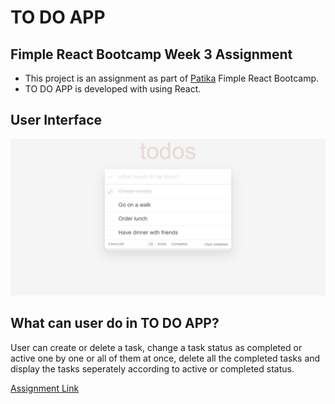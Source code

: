 # TO DO APP
## Fimple React Bootcamp Week 3 Assignment
- This project is an assignment as part of [Patika](patika.dev) Fimple React Bootcamp. 
- TO DO APP is developed with using React.

## User Interface

![Alt text](image.png)

## What can user do in TO DO APP?
User can create or delete a task, change a task status as completed or active one by one or all of them at once, delete  all the completed tasks and display the tasks seperately according to active or completed status.

[Assignment Link](https://academy.patika.dev/tr/courses/react/odev2)
